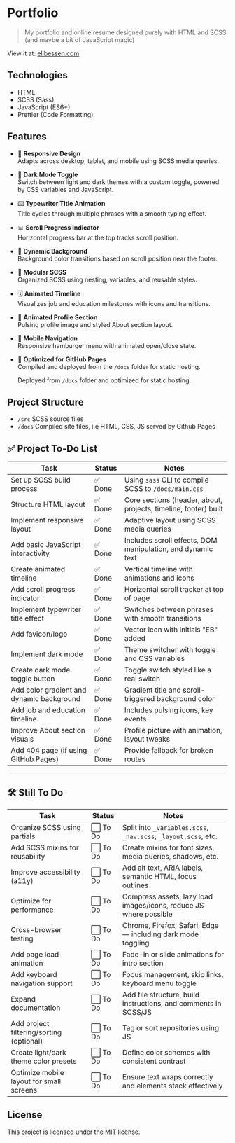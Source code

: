 # Portfolio
> My portfolio and online resume designed purely with HTML and SCSS (and maybe a bit of JavaScript magic)

View it at: [elibessen.com](https://elibessen.com/)

## Technologies
- HTML
- SCSS (Sass)
- JavaScript (ES6+)
- Prettier (Code Formatting)

## Features

- 📱 **Responsive Design**  
  Adapts across desktop, tablet, and mobile using SCSS media queries.

- 🌙 **Dark Mode Toggle**  
  Switch between light and dark themes with a custom toggle, powered by CSS variables and JavaScript.

- ⌨️ **Typewriter Title Animation**  
  Title cycles through multiple phrases with a smooth typing effect.

- 📊 **Scroll Progress Indicator**  
  Horizontal progress bar at the top tracks scroll position.

- 🎨 **Dynamic Background**  
  Background color transitions based on scroll position near the footer.

- 🧱 **Modular SCSS**  
  Organized SCSS using nesting, variables, and reusable styles.

- 🗓️ **Animated Timeline**  
  Visualizes job and education milestones with icons and transitions.

- 👤 **Animated Profile Section**  
  Pulsing profile image and styled About section layout.

- 🍔 **Mobile Navigation**  
  Responsive hamburger menu with animated open/close state.

- 🚀 **Optimized for GitHub Pages**  
  Compiled and deployed from the `/docs` folder for static hosting.

  Deployed from `/docs` folder and optimized for static hosting.


## Project Structure
- `/src` SCSS source files
- `/docs` Compiled site files, i.e HTML, CSS, JS served by Github Pages


## ✅ Project To-Do List

| Task                                  | Status   | Notes                                                             |
|---------------------------------------|----------|-------------------------------------------------------------------|
| Set up SCSS build process             | ✅ Done   | Using `sass` CLI to compile SCSS to `/docs/main.css`             |
| Structure HTML layout                 | ✅ Done   | Core sections (header, about, projects, timeline, footer) built  |
| Implement responsive layout           | ✅ Done   | Adaptive layout using SCSS media queries                         |
| Add basic JavaScript interactivity    | ✅ Done   | Includes scroll effects, DOM manipulation, and dynamic text       |
| Create animated timeline              | ✅ Done   | Vertical timeline with animations and icons                       |
| Add scroll progress indicator         | ✅ Done   | Horizontal scroll tracker at top of page                         |
| Implement typewriter title effect     | ✅ Done   | Switches between phrases with smooth transitions                  |
| Add favicon/logo                      | ✅ Done   | Vector icon with initials "EB" added                             |
| Implement dark mode                   | ✅ Done   | Theme switcher with toggle and CSS variables                     |
| Create dark mode toggle button        | ✅ Done   | Toggle switch styled like a real switch                          |
| Add color gradient and dynamic background | ✅ Done | Gradient title and scroll-triggered background color             |
| Add job and education timeline        | ✅ Done   | Includes pulsing icons, key events                               |
| Improve About section visuals         | ✅ Done   | Profile picture with animation, layout tweaks                    |
| Add 404 page (if using GitHub Pages)      | ✅ Done  | Provide fallback for broken routes                                |

---

## 🛠️ Still To Do

| Task                                      | Status   | Notes                                                             |
|-------------------------------------------|----------|-------------------------------------------------------------------|
| Organize SCSS using partials              | ⬜ To Do  | Split into `_variables.scss`, `_nav.scss`, `_layout.scss`, etc.   |
| Add SCSS mixins for reusability           | ⬜ To Do  | Create mixins for font sizes, media queries, shadows, etc.        |
| Improve accessibility (a11y)              | ⬜ To Do  | Add alt text, ARIA labels, semantic HTML, focus outlines          |
| Optimize for performance                  | ⬜ To Do  | Compress assets, lazy load images/icons, reduce JS where possible |
| Cross-browser testing                     | ⬜ To Do  | Chrome, Firefox, Safari, Edge — including dark mode toggling      |
| Add page load animation                   | ⬜ To Do  | Fade-in or slide animations for intro section                     |
| Add keyboard navigation support           | ⬜ To Do  | Focus management, skip links, keyboard menu toggle                |
| Expand documentation                      | ⬜ To Do  | Add file structure, build instructions, and comments in SCSS/JS   |
| Add project filtering/sorting (optional)  | ⬜ To Do  | Tag or sort repositories using JS                                 |
| Create light/dark theme color presets     | ⬜ To Do  | Define color schemes with consistent contrast                     |
| Optimize mobile layout for small screens  | ⬜ To Do  | Ensure text wraps correctly and elements stack effectively        |


## License
This project is licensed under the [MIT](https://github.com/elibessen/elibessen.github.io/blob/main/LICENSE) license.